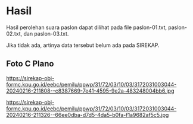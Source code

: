 # Hasil

Hasil perolehan suara paslon dapat dilihat pada file paslon-01.txt, paslon-02.txt, dan paslon-03.txt.

Jika tidak ada, artinya data tersebut belum ada pada SIREKAP.

## Foto C Plano

https://sirekap-obj-formc.kpu.go.id/eebc/pemilu/ppwp/31/72/03/10/03/3172031003044-20240216-211808--c8387669-7e41-4595-9e2a-483248004bb6.jpg

https://sirekap-obj-formc.kpu.go.id/eebc/pemilu/ppwp/31/72/03/10/03/3172031003044-20240216-211326--66ee0dba-d7d5-4da5-b0fa-f1a9682af5c5.jpg
